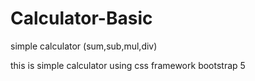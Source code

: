 # Calculator-Basic
simple calculator (sum,sub,mul,div)

this is  simple calculator using css framework bootstrap 5
